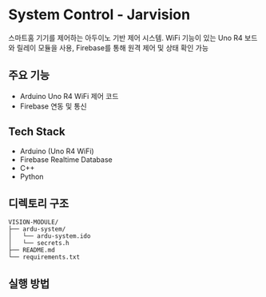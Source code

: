 # System Control - Jarvision
스마트홈 기기를 제어하는 아두이노 기반 제어 시스템. WiFi 기능이 있는 Uno R4 보드와 릴레이 모듈을 사용, Firebase를 통해 원격 제어 및 상태 확인 가능

## 주요 기능
- Arduino Uno R4 WiFi 제어 코드
- Firebase 연동 및 통신

## Tech Stack
- Arduino (Uno R4 WiFi)
- Firebase Realtime Database
- C++
- Python
  
## 디렉토리 구조
```plaintext
VISION-MODULE/
├── ardu-system/
│   └── ardu-system.ido
│   └── secrets.h
├── README.md
└── requirements.txt
```

## 실행 방법
